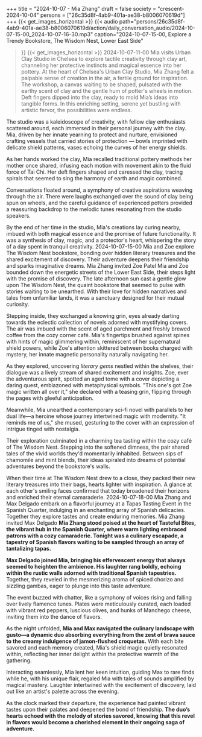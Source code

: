 +++
title = "2024-10-07 - Mia Zhang"
draft = false
society = "crescent-2024-10-04"
persons = ["26c35d8f-4ab9-401a-ae38-b8006070619d"]
+++
{{< get_images_horizontal >}}
{{< audio
    path="persons/26c35d8f-4ab9-401a-ae38-b8006070619d/action/daily_conversation_audio/2024-10-07-15-00_2024-10-07-16-30.mp3" 
    caption="2024-10-07-15-00, Explore a Trendy Bookstore, The Wisdom Nest, Lower East Side"
>}}
{{< get_images_horizontal >}}
2024-10-07-11-00
Mia visits Urban Clay Studio in Chelsea to explore tactile creativity through clay art, channeling her protective instincts and magical essence into her pottery.
At the heart of Chelsea's Urban Clay Studio, Mia Zhang felt a palpable sense of creation in the air, a fertile ground for inspiration. The workshop, a canvas waiting to be shaped, pulsated with the earthy scent of clay and the gentle hum of potter's wheels in motion. Deft fingers dipped into the clay, ready to mold Mia’s ideas into tangible forms. In this enriching setting, serene yet bustling with artistic fervor, the possibilities were endless.

The studio was a kaleidoscope of creativity, with fellow clay enthusiasts scattered around, each immersed in their personal journey with the clay. Mia, driven by her innate yearning to protect and nurture, envisioned crafting vessels that carried stories of protection — bowls imprinted with delicate shield patterns, vases echoing the curves of her energy shields.

As her hands worked the clay, Mia recalled traditional pottery methods her mother once shared, infusing each motion with movement akin to the fluid force of Tai Chi. Her deft fingers shaped and caressed the clay, tracing spirals that seemed to sing the harmony of earth and magic combined. 

Conversations floated around, a symphony of creative aspirations weaving through the air. There were laughs exchanged over the sound of clay being spun on wheels, and the careful guidance of experienced potters provided a reassuring backdrop to the melodic tunes resonating from the studio speakers. 

By the end of her time in the studio, Mia's creations lay curing nearby, imbued with both magical essence and the promise of future functionality. It was a synthesis of clay, magic, and a protector's heart, whispering the story of a day spent in tranquil creativity.
2024-10-07-15-00
Mia and Zoe explore The Wisdom Nest bookstore, bonding over hidden literary treasures and the shared excitement of discovery. Their adventure deepens their friendship and sparks imaginative dreams.
Mia Zhang invited Zoe Patel
Mia and Zoe bounded down the energetic streets of the Lower East Side, their steps light with the promise of discovery. The late afternoon sun cast a gentle glow upon The Wisdom Nest, the quaint bookstore that seemed to pulse with stories waiting to be unearthed. With their love for hidden narratives and tales from unfamiliar lands, it was a sanctuary designed for their mutual curiosity.

Stepping inside, they exchanged a knowing grin, eyes already darting towards the eclectic collection of novels adorned with mystifying covers. The air was imbued with the scent of aged parchment and freshly brewed coffee from the cozy corner café. Mia's fingertips brushed against spines with hints of magic glimmering within, reminiscent of her supernatural shield powers, while Zoe's attention skittered between books charged with mystery, her innate magnetic personality naturally navigating her.

As they explored, uncovering *literary gems* nestled within the shelves, their dialogue was a lively stream of shared excitement and insights. Zoe, ever the adventurous spirit, spotted an aged tome with a cover depicting a daring quest, emblazoned with metaphysical symbols. "This one's got Zoe magic written all over it," she declared with a teasing grin, flipping through the pages with gleeful anticipation.

Meanwhile, Mia unearthed a contemporary sci-fi novel with parallels to her dual life—a heroine whose journey intertwined magic with modernity. "It reminds me of us," she mused, gesturing to the cover with an expression of intrigue tinged with nostalgia.

Their exploration culminated in a charming tea tasting within the cozy café of The Wisdom Nest. Stepping into the softened dimness, the pair shared tales of the vivid worlds they'd momentarily inhabited. Between sips of chamomile and mint blends, their ideas spiraled into dreams of potential adventures beyond the bookstore's walls.

When their time at The Wisdom Nest drew to a close, they packed their new literary treasures into their bags, hearts lighter with inspiration. A glance at each other's smiling faces confirmed that today broadened their horizons and enriched their eternal camaraderie.
2024-10-07-18-00
Mia Zhang and Max Delgado embark on a flavorful journey at a Tapas Tasting Event in the Spanish Quarter, indulging in an enchanting array of Spanish delicacies. Together they explore tastes and create enduring memories.
Mia Zhang invited Max Delgado
**Mia Zhang stood poised at the heart of Tasteful Bites, the vibrant hub in the Spanish Quarter, where warm lighting embraced patrons with a cozy camaraderie. Tonight was a culinary escapade, a tapestry of Spanish flavors waiting to be sampled through an array of tantalizing tapas.**

**Max Delgado joined Mia, bringing his effervescent energy that always seemed to heighten the ambience. His laughter rang boldly, echoing within the rustic walls adorned with traditional Spanish tapestries.** Together, they reveled in the mesmerizing aroma of spiced chorizo and sizzling gambas, eager to plunge into this taste adventure. 

The event buzzed with chatter, like a symphony of voices rising and falling over lively flamenco tunes. Plates were meticulously curated, each loaded with vibrant red peppers, luscious olives, and hunks of Manchego cheese, inviting them into the dance of flavors. 

As the night unfolded, **Mia and Max navigated the culinary landscape with gusto—a dynamic duo absorbing everything from the zest of brava sauce to the creamy indulgence of jamon-flushed croquetas.** With each bite savored and each memory created, Mia's shield magic quietly resonated within, reflecting her inner delight within the protective warmth of the gathering.

Interacting seamlessly, Mia lent her keen intuition, guiding Max to rare finds while he, with his unique flair, regaled Mia with tales of sounds amplified by magical mastery. Laughter intertwined with the excitement of discovery, laid out like an artist's palette across the evening. 

As the clock marked their departure, the experience had painted vibrant tastes upon their palates and deepened the bond of friendship. **The duo’s hearts echoed with the melody of stories savored, knowing that this revel in flavors would become a cherished element in their ongoing saga of adventure.**

